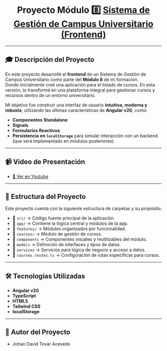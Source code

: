 <h1 align="center">Proyecto Módulo 8️⃣ <a href="#" target="blank">Sistema de Gestión de Campus Universitario (Frontend)</a></h1>

---

## 🎓 Descripción del Proyecto

En este proyecto desarrollé el **frontend** de un Sistema de Gestión de Campus Universitario como parte del **Módulo 8** de mi formación.  
Donde inicialmente creé una aplicación para el listado de cursos. En esta versión, lo transformé en una plataforma integral para gestionar cursos y recursos dentro de un entorno universitario.

Mi objetivo fue construir una interfaz de usuario **intuitiva, moderna y robusta**, utilizando las últimas características de **Angular v20**, como:

- **Componentes Standalone**
- **Signals**
- **Formularios Reactivos**
- **Persistencia en `localStorage`** para simular interacción con un backend (que será implementado en módulos posteriores).

---

## 📹 Video de Presentación  
- [🎥 Ver en Youtube](https://youtu.be/ML8rf3DVxks) 

---

## 📂 Estructura del Proyecto

Este proyecto cuenta con la siguiente estructura de carpetas y su propósito:

- 📁 `src/` → Código fuente principal de la aplicación.
- 📁 `app/` → Contiene la lógica central y módulos de la app.
- 📁 `features/` → Módulos organizados por funcionalidad.
- 📁 `courses/` → Módulo de gestión de cursos.
- 📁 `components` → Componentes visuales y reutilizables del módulo.
- 📁 `models` → Definición de interfaces y tipos de datos.
- 📁 `services` → Servicios para lógica de negocio y acceso a datos.
- 📄 `courses.routes.ts` → Configuración de rutas específicas para cursos.



---

## 🛠️ Tecnologías Utilizadas

- **Angular v20**
- **TypeScript**
- **HTML5**
- **Tailwind CSS** 
- **localStorage**

---

## 👤 Autor del Proyecto
- Johan David Tovar Acevedo


